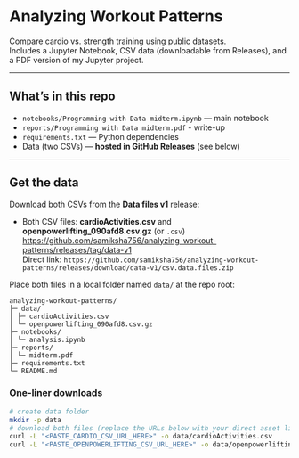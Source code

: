 # Analyzing Workout Patterns

Compare cardio vs. strength training using public datasets.  
Includes a Jupyter Notebook, CSV data (downloadable from Releases), and a PDF version of my Jupyter project.

---

## What’s in this repo
- `notebooks/Programming with Data midterm.ipynb` — main notebook
- `reports/Programming with Data midterm.pdf` - write-up
- `requirements.txt` — Python dependencies
- Data (two CSVs) — **hosted in GitHub Releases** (see below)

---

## Get the data
Download both CSVs from the **Data files v1** release:

- Both CSV files: **cardioActivities.csv**  and **openpowerlifting_090afd8.csv.gz** (or `.csv`)  
  <https://github.com/samiksha756/analyzing-workout-patterns/releases/tag/data-v1>  
  Direct link: `https://github.com/samiksha756/analyzing-workout-patterns/releases/download/data-v1/csv.data.files.zip`

Place both files in a local folder named `data/` at the repo root:
```
analyzing-workout-patterns/
├─ data/
│ ├─ cardioActivities.csv
│ └─ openpowerlifting_090afd8.csv.gz
├─ notebooks/
│ └─ analysis.ipynb
├─ reports/
│ └─ midterm.pdf
├─ requirements.txt
└─ README.md
```

### One-liner downloads
```bash
# create data folder
mkdir -p data
# download both files (replace the URLs below with your direct asset links)
curl -L "<PASTE_CARDIO_CSV_URL_HERE>" -o data/cardioActivities.csv
curl -L "<PASTE_OPENPOWERLIFTING_CSV_URL_HERE>" -o data/openpowerlifting_090afd8.csv.gz
```

